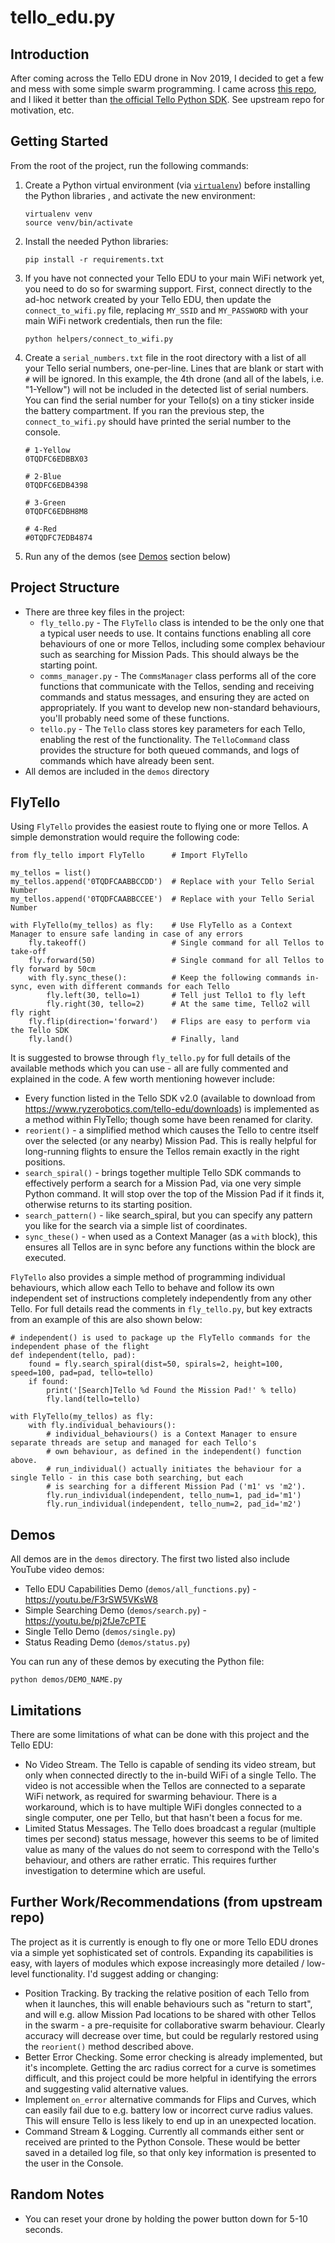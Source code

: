 # tello_edu.py

## Introduction
After coming across the Tello EDU drone in Nov 2019, I decided to get a few and mess with some simple swarm programming.
I came across [this repo](), and I liked it better than [the official Tello Python SDK](https://github.com/TelloSDK/Multi-Tello-Formation).
See upstream repo for motivation, etc.

## Getting Started
From the root of the project, run the following commands:

1. Create a Python virtual environment (via [`virtualenv`](https://virtualenv.pypa.io/en/stable/)) before installing the Python libraries
, and activate the new environment:
    ```shell script
    virtualenv venv
    source venv/bin/activate
    ```
1. Install the needed Python libraries:
    ```shell script
    pip install -r requirements.txt
    ```
1. If you have not connected your Tello EDU to your main WiFi network yet, you need to do so for swarming support. First, connect directly to the ad-hoc network
 created by your Tello EDU, then update the `connect_to_wifi.py` file, replacing `MY_SSID` and `MY_PASSWORD` with your main WiFi network credentials, then
  run the file:
   ```shell script
   python helpers/connect_to_wifi.py
   ```
1. Create a `serial_numbers.txt` file in the root directory with a list of all your Tello serial numbers, one-per-line. Lines that are blank or start with
 `#` will be ignored. In this example, the 4th drone (and all of the labels, i.e. "1-Yellow") will not be included in the detected list of serial numbers. You can
  find the serial number for your Tello(s) on a tiny sticker inside the battery compartment. If you ran the previous step, the `connect_to_wifi.py` should
   have printed the serial number to the console.
    ```text
    # 1-Yellow
   0TQDFC6EDBBX03

   # 2-Blue
   0TQDFC6EDB4398

   # 3-Green
   0TQDFC6EDBH8M8
   
   # 4-Red
   #0TQDFC7EDB4874 
    ```
1. Run any of the demos (see [Demos](#demos) section below)

## Project Structure
 * There are three key files in the project:
   * `fly_tello.py` - The `FlyTello` class is intended to be the only one that a typical user needs to use.  It contains functions enabling all core
    behaviours of one or more Tellos, including some complex behaviour such as searching for Mission Pads.  This should always be the starting point.
   * `comms_manager.py` - The `CommsManager` class performs all of the core functions that communicate with the Tellos, sending and receiving commands and status messages, and ensuring they are acted on appropriately.  If you want to develop new non-standard behaviours, you'll probably need some of these functions.
   * `tello.py` - The `Tello` class stores key parameters for each Tello, enabling the rest of the functionality.  The `TelloCommand` class provides the structure for both queued commands, and logs of commands which have already been sent.
 * All demos are included in the `demos` directory

## FlyTello

Using `FlyTello` provides the easiest route to flying one or more Tellos.  A simple demonstration would require the following code:
```
from fly_tello import FlyTello      # Import FlyTello

my_tellos = list()
my_tellos.append('0TQDFCAABBCCDD')  # Replace with your Tello Serial Number
my_tellos.append('0TQDFCAABBCCEE')  # Replace with your Tello Serial Number

with FlyTello(my_tellos) as fly:    # Use FlyTello as a Context Manager to ensure safe landing in case of any errors
    fly.takeoff()                   # Single command for all Tellos to take-off
    fly.forward(50)                 # Single command for all Tellos to fly forward by 50cm
    with fly.sync_these():          # Keep the following commands in-sync, even with different commands for each Tello
        fly.left(30, tello=1)       # Tell just Tello1 to fly left
        fly.right(30, tello=2)      # At the same time, Tello2 will fly right
    fly.flip(direction='forward')   # Flips are easy to perform via the Tello SDK
    fly.land()                      # Finally, land
```

It is suggested to browse through `fly_tello.py` for full details of the available methods which you can use - all are fully commented and explained in the code.  A few worth mentioning however include:
* Every function listed in the Tello SDK v2.0 (available to download from https://www.ryzerobotics.com/tello-edu/downloads) is implemented as a method within FlyTello; though some have been renamed for clarity.
* `reorient()` - a simplified method which causes the Tello to centre itself over the selected (or any nearby) Mission Pad.  This is really helpful for long-running flights to ensure the Tellos remain exactly in the right positions.
* `search_spiral()` - brings together multiple Tello SDK commands to effectively perform a search for a Mission Pad, via one very simple Python command.  It will stop over the top of the Mission Pad if it finds it, otherwise returns to its starting position.
* `search_pattern()` - like search_spiral, but you can specify any pattern you like for the search via a simple list of coordinates.
* `sync_these()` - when used as a Context Manager (as a `with` block), this ensures all Tellos are in sync before any functions within the block are executed.

`FlyTello` also provides a simple method of programming individual behaviours, which allow each Tello to behave and follow its own independent set of instructions completely independently from any other Tello.  For full details read the comments in `fly_tello.py`, but key extracts from an example of this are also shown below:
```
# independent() is used to package up the FlyTello commands for the independent phase of the flight
def independent(tello, pad):
    found = fly.search_spiral(dist=50, spirals=2, height=100, speed=100, pad=pad, tello=tello)
    if found:
        print('[Search]Tello %d Found the Mission Pad!' % tello)
        fly.land(tello=tello)

with FlyTello(my_tellos) as fly:
    with fly.individual_behaviours():
        # individual_behaviours() is a Context Manager to ensure separate threads are setup and managed for each Tello's
        # own behaviour, as defined in the independent() function above.
        # run_individual() actually initiates the behaviour for a single Tello - in this case both searching, but each
        # is searching for a different Mission Pad ('m1' vs 'm2').
        fly.run_individual(independent, tello_num=1, pad_id='m1')
        fly.run_individual(independent, tello_num=2, pad_id='m2')
```

## Demos
All demos are in the `demos` directory. The first two listed also include YouTube video demos:
 * Tello EDU Capabilities Demo (`demos/all_functions.py`) - https://youtu.be/F3rSW5VKsW8
 * Simple Searching Demo (`demos/search.py`) - https://youtu.be/pj2fJe7cPTE
 * Single Tello Demo (`demos/single.py`)
 * Status Reading Demo (`demos/status.py`)

You can run any of these demos by executing the Python file:
```shell script
python demos/DEMO_NAME.py
```

## Limitations
There are some limitations of what can be done with this project and the Tello EDU:
 * No Video Stream.  The Tello is capable of sending its video stream, but only when connected directly to the in-build WiFi of a single Tello.  The video is
  not accessible when the Tellos are connected to a separate WiFi network, as required for swarming behaviour.  There is a workaround, which is to have multiple
  WiFi dongles connected to a single computer, one per Tello, but that hasn't been a focus for me.
* Limited Status Messages.  The Tello does broadcast a regular (multiple times per second) status message, however this seems to be of limited value as many of the values do not seem to correspond with the Tello's behaviour, and others are rather erratic.  This requires further investigation to determine which are useful.

## Further Work/Recommendations (from upstream repo)
The project as it is currently is enough to fly one or more Tello EDU drones via a simple yet sophisticated set of controls.  Expanding its capabilities is easy, with layers of modules which expose increasingly more detailed / low-level functionality.  I'd suggest adding or changing:
* Position Tracking.  By tracking the relative position of each Tello from when it launches, this will enable behaviours such as "return to start", and will e.g. allow Mission Pad locations to be shared with other Tellos in the swarm - a pre-requisite for collaborative swarm behaviour.  Clearly accuracy will decrease over time, but could be regularly restored using the `reorient()` method described above.
* Better Error Checking.  Some error checking is already implemented, but it's incomplete.  Getting the arc radius correct for a curve is sometimes difficult, and this project could be more helpful in identifying the errors and suggesting valid alternative values.
* Implement `on_error` alternative commands for Flips and Curves, which can easily fail due to e.g. battery low or incorrect curve radius values.  This will ensure Tello is less likely to end up in an unexpected location.
* Command Stream & Logging.  Currently all commands either sent or received are printed to the Python Console.  These would be better saved in a detailed log file, so that only key information is presented to the user in the Console.

## Random Notes
 * You can reset your drone by holding the power button down for 5-10 seconds.